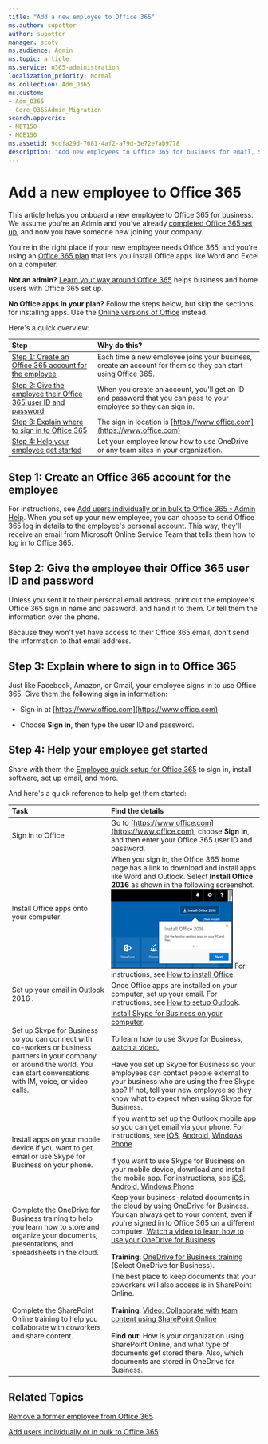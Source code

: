 ```yaml
---
title: "Add a new employee to Office 365"
ms.author: supotter
author: supotter
manager: scotv
ms.audience: Admin
ms.topic: article
ms.service: o365-administration
localization_priority: Normal
ms.collection: Adm_O365
ms.custom:
- Adm_O365
- Core_O365Admin_Migration
search.appverid:
- MET150
- MOE150
ms.assetid: 9cdfa29d-7681-4af2-a79d-3e72e7ab9778
description: "Add new employees to Office 365 for business for email, Skype, and Office apps."
---
```


# Add a new employee to Office 365

This article helps you onboard a new employee to Office 365 for business. We assume you're an Admin and you've already [completed Office 365 set up](../setup/setup.md), and now you have someone new joining your company.
  
You're in the right place if your new employee needs Office 365, and you're using an [Office 365 plan](https://products.office.com/business/compare-office-365-for-business-plans) that lets you install Office apps like Word and Excel on a computer. 
  
 **Not an admin?** [Learn your way around Office 365](https://support.office.com/article/9b7306d3-8d61-4794-bb6f-6520f65956d9.aspx) helps business and home users with Office 365 set up. 
  
 **No Office apps in your plan?** Follow the steps below, but skip the sections for installing apps. Use the [Online versions of Office](https://support.office.com/article/91a4ec74-67fe-4a84-a268-f6bdf3da1804.aspx) instead. 
  
Here's a quick overview: 
  
|**Step**|**Why do this?**|
|:-----|:-----|
|[Step 1: Create an Office 365 account for the employee](#step-1-create-an-office-365-account-for-the-employee) <br/> |Each time a new employee joins your business, create an account for them so they can start using Office 365.  <br/> |
|[Step 2: Give the employee their Office 365 user ID and password](#step-2-give-the-employee-their-office-365-user-id-and-password) <br/> |When you create an account, you'll get an ID and password that you can pass to your employee so they can sign in.  <br/> |
|[Step 3: Explain where to sign in to Office 365](#step-3-explain-where-to-sign-in-to-office-365) <br/> |The sign in location is [https://www.office.com](https://www.office.com) <br/> |
|[Step 4: Help your employee get started](#step-4-help-your-employee-get-started) <br/> |Let your employee know how to use OneDrive or any team sites in your organization.  <br/> |
   
## Step 1: Create an Office 365 account for the employee


For instructions, see [Add users individually or in bulk to Office 365 - Admin Help](add-users.md). When you set up your new employee, you can choose to send Office 365 log in details to the employee's personal account. This way, they'll receive an email from Microsoft Online Service Team that tells them how to log in to Office 365.
  
## Step 2: Give the employee their Office 365 user ID and password


Unless you sent it to their personal email address, print out the employee's Office 365 sign in name and password, and hand it to them. Or tell them the information over the phone.
  
Because they won't yet have access to their Office 365 email, don't send the information to that email address.
  
## Step 3: Explain where to sign in to Office 365


Just like Facebook, Amazon, or Gmail, your employee signs in to use Office 365. Give them the following sign in information:
  
- Sign in at [https://www.office.com](https://www.office.com)
    
- Choose **Sign in**, then type the user ID and password.
    
## Step 4: Help your employee get started


Share with them the [Employee quick setup for Office 365](https://support.office.com/article/69cd80a8-56b8-436f-aa1f-2d2a3cc51060) to sign in, install software, set up email, and more. 
  
And here's a quick reference to help get them started:
  
|**Task**|**Find the details**|
|:-----|:-----|
|Sign in to Office  <br/> |Go to [https://www.office.com](https://www.office.com), choose **Sign in**, and then enter your Office 365 user ID and password.  <br/> |
|Install Office apps onto your computer.  <br/><br/> |When you sign in, the Office 365 home page has a link to download and install apps like Word and Outlook.  Select **Install Office 2016** as shown in the following screenshot.<br/> ![Shows the screen right after you sign in at Office.com. Select Install Office (top right of the screen) to install apps like Word, Excel, and PowerPoint onto your computer.](../media/0d35f124-7b2c-4f6d-9729-2184236f53ed.png)          For instructions, see [How to install Office](https://support.office.com/article/4414eaaf-0478-48be-9c42-23adc4716658.aspx).  <br/> |
|Set up your email in Outlook 2016 .  <br/> |Once Office apps are installed on your computer, set up your email. For instructions, see [How to setup Outlook](https://support.office.com/article/6e27792a-9267-4aa4-8bb6-c84ef146101b.aspx).  <br/> |
|Set up Skype for Business so you can connect with co-workers or business partners in your company or around the world. You can start conversations with IM, voice, or video calls.  <br/> |[Install Skype for Business on your computer](https://support.office.com/article/8a0d4da8-9d58-44f9-9759-5c8f340cb3fb.aspx).  <br/> <br/>To learn how to use Skype for Business, [watch a video.](https://support.office.com/article/3a21eca4-434d-41f1-ab06-3d4a268573b7.aspx) <br/> <br/>Have you set up Skype for Business so your employees can contact people external to your business who are using the free Skype app? If not, tell your new employee so they know what to expect when using Skype for Business.  <br/> |
|Install apps on your mobile device if you want to get email or use Skype for Business on your phone.  <br/> |If you want to set up the Outlook mobile app so you can get email via your phone. For instructions, see [iOS](https://support.office.com/article/b2de2161-cc1d-49ef-9ef9-81acd1c8e234.aspx), [Android](https://support.office.com/article/886db551-8dfa-4fd5-b835-f8e532091872.aspx), [Windows Phone](https://support.office.com/article/181a112a-be92-49ca-ade5-399264b3d417.aspx) <br/> <br/>If you want to use Skype for Business on your mobile device, download and install the mobile app. For instructions, see [iOS](https://support.office.com/article/3239c8a3-cf55-4ff0-a967-5de51911c049.aspx), [Android](https://support.office.com/article/95be9226-2d72-4e94-8a17-bc3c9edf445b.aspx), [Windows Phone](https://support.office.com/article/52d8008e-ebf0-4b2a-afd9-f05614c8e9d7.aspx) <br/> |
|Complete the OneDrive for Business training to help you learn how to store and organize your documents, presentations, and spreadsheets in the cloud.  <br/> |Keep your business-related documents in the cloud by using OneDrive for Business. You can always get to your content, even if you're signed in to Office 365 on a different computer. [Watch a video to learn how to use your OneDrive for Business](https://support.office.com/article/b30da4eb-ddd2-44b6-943b-e6fbfc6b8dde.aspx) <br/><br/> **Training:** [OneDrive for Business training](https://support.office.com/article/1f608184-b7e6-43ca-8753-2ff679203132.aspx) (Select OneDrive for Business).  <br/> |
|Complete the SharePoint Online training to help you collaborate with coworkers and share content.  <br/> |The best place to keep documents that your coworkers will also access is in SharePoint Online.  <br/> <br/>**Training:** [Video: Collaborate with team content using SharePoint Online](https://support.office.com/article/2dd9aeff-7749-4b78-9696-eb0f6267f1f5.aspx) <br/><br/> **Find out:** How is your organization using SharePoint Online, and what type of documents get stored there. Also, which documents are stored in OneDrive for Business.  <br/> |

   
## Related Topics


[Remove a former employee from Office 365](remove-former-employee.md)
  
[Add users individually or in bulk to Office 365](add-users.md)
  

